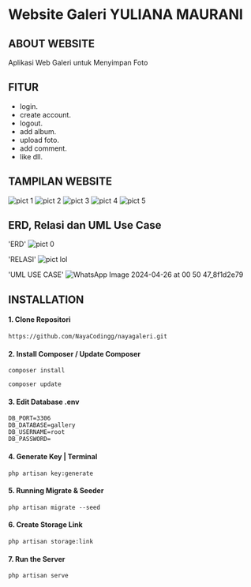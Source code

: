 # Website Galeri YULIANA MAURANI

## ABOUT WEBSITE  

Aplikasi Web Galeri untuk Menyimpan Foto

## FITUR  
- login.
- create account.
- logout.
- add album.
- upload foto.
- add comment.
- like dll.

## TAMPILAN WEBSITE
![pict 1](https://github.com/NayaCodingg/nayagaleri/assets/154432523/638b8462-4153-455f-ae69-6ae7410fb3bf)
![pict 2](https://github.com/NayaCodingg/nayagaleri/assets/154432523/5a7cf1f6-cab4-4b39-b113-2515e835fe77)
![pict 3](https://github.com/NayaCodingg/nayagaleri/assets/154432523/7ea29aa9-19bd-45b2-aa3b-8edfa349d6ff)
![pict 4](https://github.com/NayaCodingg/nayagaleri/assets/154432523/77187d14-8fa6-41a2-a7a9-733ff38b63bf)
![pict 5](https://github.com/NayaCodingg/nayagaleri/assets/154432523/17ef8518-f0e9-4ef8-b3a7-5355c7e0dd22)

## ERD, Relasi dan UML Use Case

'ERD'
![pict 0](https://github.com/NayaCodingg/nayagaleri/assets/154432523/8adbb377-3b95-4d1e-9744-824de2fb05fa)

'RELASI'
![pict lol](https://github.com/NayaCodingg/nayagaleri/assets/154432523/84c4e7ca-d8e1-4d1d-aa68-96cd12cce3f9)

'UML USE CASE'
![WhatsApp Image 2024-04-26 at 00 50 47_8f1d2e79](https://github.com/NayaCodingg/nayagaleri/assets/154432523/447f7891-f982-4f8e-a9b5-44cfd5a0ea0d)


## INSTALLATION

#### 1. Clone Repositori
``` http
https://github.com/NayaCodingg/nayagaleri.git
```
#### 2. Install Composer / Update Composer
``` http
composer install
```

``` http
composer update
```
#### 3. Edit Database .env
``` http
DB_PORT=3306
DB_DATABASE=gallery
DB_USERNAME=root
DB_PASSWORD=
```
#### 4. Generate Key | Terminal
``` http
php artisan key:generate
```
#### 5. Running Migrate & Seeder
``` http
php artisan migrate --seed
```
#### 6. Create Storage Link
``` http
php artisan storage:link
```
#### 7. Run the Server
``` http
php artisan serve
```


